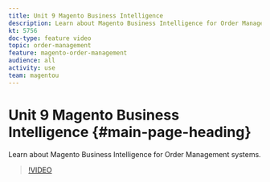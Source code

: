 ```yaml
---
title: Unit 9 Magento Business Intelligence
description: Learn about Magento Business Intelligence for Order Management systems.
kt: 5756
doc-type: feature video
topic: order-management
feature: magento-order-management
audience: all
activity: use
team: magentou
---
```


# Unit 9 Magento Business Intelligence {#main-page-heading}

Learn about Magento Business Intelligence for Order Management systems.

>[!VIDEO](https://video.tv.adobe.com/v/35977?quality=12&learn=on)